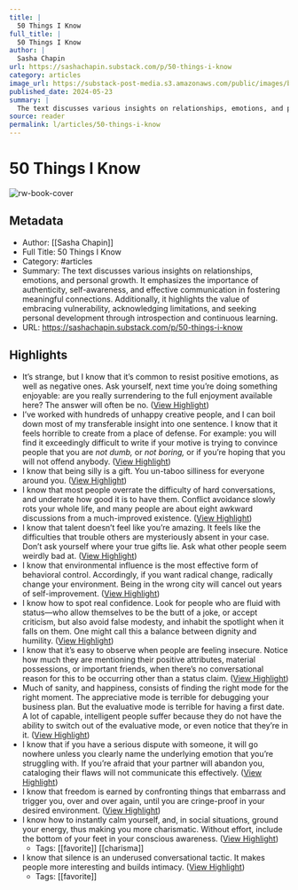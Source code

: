 ```yaml
---
title: |
  50 Things I Know
full_title: |
  50 Things I Know
author: |
  Sasha Chapin
url: https://sashachapin.substack.com/p/50-things-i-know
category: articles
image_url: https://substack-post-media.s3.amazonaws.com/public/images/beed9923-131d-4fd9-a628-8d5f88376ae7_2500x1611.jpeg
published_date: 2024-05-23
summary: |
  The text discusses various insights on relationships, emotions, and personal growth. It emphasizes the importance of authenticity, self-awareness, and effective communication in fostering meaningful connections. Additionally, it highlights the value of embracing vulnerability, acknowledging limitations, and seeking personal development through introspection and continuous learning.
source: reader
permalink: l/articles/50-things-i-know
---
```

# 50 Things I Know

![rw-book-cover](https://substack-post-media.s3.amazonaws.com/public/images/beed9923-131d-4fd9-a628-8d5f88376ae7_2500x1611.jpeg)

## Metadata
- Author: [[Sasha Chapin]]
- Full Title: 50 Things I Know
- Category: #articles
- Summary: The text discusses various insights on relationships, emotions, and personal growth. It emphasizes the importance of authenticity, self-awareness, and effective communication in fostering meaningful connections. Additionally, it highlights the value of embracing vulnerability, acknowledging limitations, and seeking personal development through introspection and continuous learning.
- URL: https://sashachapin.substack.com/p/50-things-i-know

## Highlights
- It’s strange, but I know that it’s common to resist positive emotions, as well as negative ones. Ask yourself, next time you’re doing something enjoyable: are you really surrendering to the full enjoyment available here? The answer will often be no. ([View Highlight](https://read.readwise.io/read/01j1mkf8a35wqjvawxhk1hbaq1))
- I’ve worked with hundreds of unhappy creative people, and I can boil down most of my transferable insight into one sentence. I know that it feels horrible to create from a place of defense. For example: you will find it exceedingly difficult to write if your motive is trying to convince people that you are *not dumb,* or *not boring,* or if you’re hoping that you will not offend anybody. ([View Highlight](https://read.readwise.io/read/01j1mkfe1dbpfta6fqmyt32a61))
- I know that being silly is a gift. You un-taboo silliness for everyone around you. ([View Highlight](https://read.readwise.io/read/01j1mkfpy2hjf9r4yh4s1rtgxe))
- I know that most people overrate the difficulty of hard conversations, and underrate how good it is to have them. Conflict avoidance slowly rots your whole life, and many people are about eight awkward discussions from a much-improved existence. ([View Highlight](https://read.readwise.io/read/01j1mkg4tz982h27563f4bkppd))
- I know that talent doesn’t feel like you’re amazing. It feels like the difficulties that trouble others are mysteriously absent in your case. Don’t ask yourself where your true gifts lie. Ask what other people seem weirdly bad at. ([View Highlight](https://read.readwise.io/read/01j1mkjdej8gph6m7pwe1v5aka))
- I know that environmental influence is the most effective form of behavioral control. Accordingly, if you want radical change, radically change your environment. Being in the wrong city will cancel out years of self-improvement. ([View Highlight](https://read.readwise.io/read/01j1mkkc4we4ngqnzprz5hqn5c))
- I know how to spot real confidence. Look for people who are fluid with status—who allow themselves to be the butt of a joke, or accept criticism, but also avoid false modesty, and inhabit the spotlight when it falls on them. One might call this a balance between dignity and humility. ([View Highlight](https://read.readwise.io/read/01j1mkmdgwmm2k29v1970epd2x))
- I know that it’s easy to observe when people are feeling insecure. Notice how much they are mentioning their positive attributes, material possessions, or important friends, when there’s no conversational reason for this to be occurring other than a status claim. ([View Highlight](https://read.readwise.io/read/01j1mkqaefhmb4ggt95ca9m04x))
- Much of sanity, and happiness, consists of finding the right mode for the right moment. The appreciative mode is terrible for debugging your business plan. But the evaluative mode is terrible for having a first date. A lot of capable, intelligent people suffer because they do not have the ability to switch out of the evaluative mode, or even notice that they’re in it. ([View Highlight](https://read.readwise.io/read/01j1r69vhv61za3ha655c3hwss))
- I know that if you have a serious dispute with someone, it will go nowhere unless you clearly name the underlying emotion that you’re struggling with. If you’re afraid that your partner will abandon you, cataloging their flaws will not communicate this effectively. ([View Highlight](https://read.readwise.io/read/01j1r6f3wjd38rscmts0kcgawh))
- I know that freedom is earned by confronting things that embarrass and trigger you, over and over again, until you are cringe-proof in your desired environment. ([View Highlight](https://read.readwise.io/read/01j1r6j0hnfhrzxjtt26e1d6z4))
- I know how to instantly calm yourself, and, in social situations, ground your energy, thus making you more charismatic. Without effort, include the bottom of your feet in your conscious awareness. ([View Highlight](https://read.readwise.io/read/01j1r6jxtvhhyvyex8369ycdsw))
    - Tags: [[favorite]] [[charisma]] 
- I know that silence is an underused conversational tactic. It makes people more interesting and builds intimacy. ([View Highlight](https://read.readwise.io/read/01j1r6mee5mwk5x8zcw7dnvqcc))
    - Tags: [[favorite]] 


